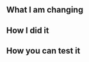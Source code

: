 ## What I am changing

<!---
Summarise clearly what it is your PR does here
Try to explain it in terms of how it affects the end user of the change
--->

## How I did it

<!---
Breakdown key changes to the codebase here
Try to keep it succinct, highlighting notable changes that should be the focus of the code review
For example:
* Modified `src/thing/secrets.js` to now use a new magical encryption method
* Exposed `/api/million/dollar/prize` within `src/routes/prize.py`
--->

## How you can test it

<!---
Clearly outline how someone can verify that your changes work here
This could be how to run the specific test that exercises that functionality, or it could be a recording of the change,
e.g a style change or a new flow through the system
--->
